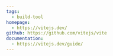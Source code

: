 ```yaml
---
tags:
  - build-tool
homepage:
  - https://vitejs.dev/
github: https://github.com/vitejs/vite
documentation:
  - https://vitejs.dev/guide/
---
```


